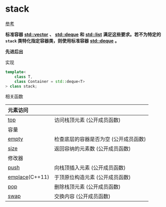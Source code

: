 # stack

[参考](https://zh.cppreference.com/w/cpp/container/stack)

**标准容器** [**std::vector**](https://zh.cppreference.com/w/cpp/container/vector) **、** [**std::deque**](https://zh.cppreference.com/w/cpp/container/deque) **和** [**std::list**](https://zh.cppreference.com/w/cpp/container/list) **满足这些要求。若不为特定的 `stack` 类特化指定容器类，则使用标准容器** [**std::deque**](https://zh.cppreference.com/w/cpp/container/deque) **。**

**先进后出**

实现

```cpp
template<
    class T,
    class Container = std::deque<T>
> class stack;
```

相关函数

| 元素访问 |  |
| :--- | :--- |
| [top](https://zh.cppreference.com/w/cpp/container/stack/top) | 访问栈顶元素  \(公开成员函数\) |
| 容量 |  |
| [empty](https://zh.cppreference.com/w/cpp/container/stack/empty) | 检查底层的容器是否为空  \(公开成员函数\) |
| [size](https://zh.cppreference.com/w/cpp/container/stack/size) | 返回容纳的元素数  \(公开成员函数\) |
| 修改器 |  |
| [push](https://zh.cppreference.com/w/cpp/container/stack/push) | 向栈顶插入元素  \(公开成员函数\) |
| [emplace](https://zh.cppreference.com/w/cpp/container/stack/emplace)\(C++11\) | 于顶原位构造元素  \(公开成员函数\) |
| [pop](https://zh.cppreference.com/w/cpp/container/stack/pop) | 删除栈顶元素  \(公开成员函数\) |
| [swap](https://zh.cppreference.com/w/cpp/container/stack/swap) | 交换内容  \(公开成员函数\) |

